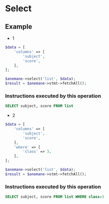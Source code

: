 # Select

## Example

- 1

```php
$data = [
    'columns' => [
        'subject',
        'score',
    ],
];

$anemane->select('list', $data);
$result = $anemane->stmt->fetchAll();
```

### Instructions executed by this operation

```sql
SELECT subject, score FROM list
```

- 2

```php
$data = [
    'columns' => [
        'subject',
        'score',
    ],
    'where' => [
        'class' => 3,
    ],
];

$anemane->select('list', $data);
$result = $anemane->stmt->fetchAll();
```

### Instructions executed by this operation

```sql
SELECT subject, score FROM list WHERE class=3
```